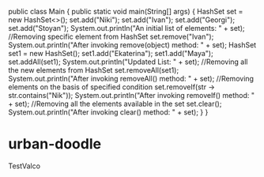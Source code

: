 public class Main {
    public static void main(String[] args) {
        HashSet<String> set = new HashSet<>();
        set.add("Niki");
        set.add("Ivan");
        set.add("Georgi");
        set.add("Stoyan");
        System.out.println("An initial list of elements: " + set);
        //Removing specific element from HashSet
        set.remove("Ivan");
        System.out.println("After invoking remove(object) method: " + set);
        HashSet<String> set1 = new HashSet<String>();
        set1.add("Ekaterina");
        set1.add("Maya");
        set.addAll(set1);
        System.out.println("Updated List: " + set);
        //Removing all the new elements from HashSet
        set.removeAll(set1);
        System.out.println("After invoking removeAll() method: " + set);
        //Removing elements on the basis of specified condition
        set.removeIf(str -> str.contains("Nik"));
        System.out.println("After invoking removeIf() method: " + set);
        //Removing all the elements available in the set
        set.clear();
        System.out.println("After invoking clear() method: " + set);
    }
}
# urban-doodle
TestValco
